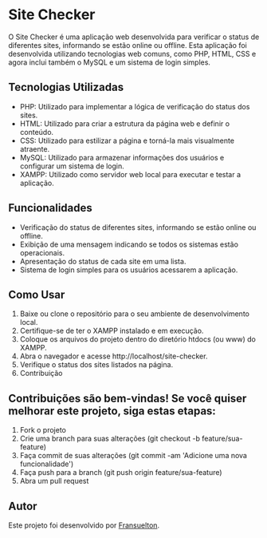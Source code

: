 # Site Checker

O Site Checker é uma aplicação web desenvolvida para verificar o status de diferentes sites, informando se estão online ou offline. Esta aplicação foi desenvolvida utilizando tecnologias web comuns, como PHP, HTML, CSS e agora inclui também o MySQL e um sistema de login simples.

## Tecnologias Utilizadas

- PHP: Utilizado para implementar a lógica de verificação do status dos sites.
- HTML: Utilizado para criar a estrutura da página web e definir o conteúdo.
- CSS: Utilizado para estilizar a página e torná-la mais visualmente atraente.
- MySQL: Utilizado para armazenar informações dos usuários e configurar um sistema de login.
- XAMPP: Utilizado como servidor web local para executar e testar a aplicação.

## Funcionalidades

- Verificação do status de diferentes sites, informando se estão online ou offline.
- Exibição de uma mensagem indicando se todos os sistemas estão operacionais.
- Apresentação do status de cada site em uma lista.
- Sistema de login simples para os usuários acessarem a aplicação.

## Como Usar

1. Baixe ou clone o repositório para o seu ambiente de desenvolvimento local.
2. Certifique-se de ter o XAMPP instalado e em execução.
3. Coloque os arquivos do projeto dentro do diretório htdocs (ou www) do XAMPP.
4. Abra o navegador e acesse http://localhost/site-checker.
5. Verifique o status dos sites listados na página.
6. Contribuição

## Contribuições são bem-vindas! Se você quiser melhorar este projeto, siga estas etapas:

1. Fork o projeto
2. Crie uma branch para suas alterações (git checkout -b feature/sua-feature)
3. Faça commit de suas alterações (git commit -am 'Adicione uma nova funcionalidade')
4. Faça push para a branch (git push origin feature/sua-feature)
5. Abra um pull request

## Autor

Este projeto foi desenvolvido por [Fransuelton](https://www.linkedin.com/in/fransuelton/).
